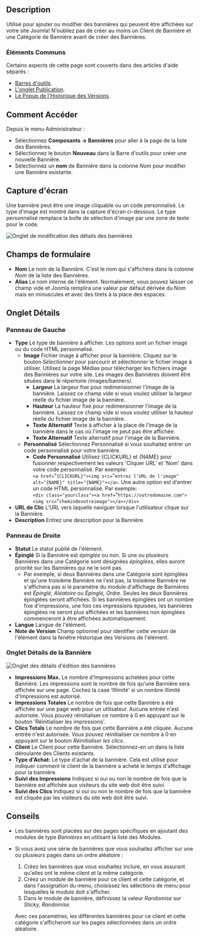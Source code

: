 <!-- Filename: Help4.x:Banners:_Edit  / Display title: Bannières : Modifier -->

## Description

Utilisé pour ajouter ou modifier des bannières qui peuvent être affichées sur votre site Joomla! N'oubliez pas de créer au moins un Client de Bannière et une Catégorie de Bannière avant de créer des Bannières.

### Éléments Communs

Certains aspects de cette page sont couverts dans des articles d'aide séparés :

* [Barres d'outils](jdocmanual?article=help/common-elements/toolbars).
* [L'onglet Publication](jdocmanual?article=help/common-elements/edit-publishing).
* [Le Popup de l'Historique des Versions](jdocmanual?article=help/common-elements/edit-version-history).

## Comment Accéder

Depuis le menu Administrateur :
- Sélectionnez **Composants → Bannières** pour aller à la page de la liste des Bannières.
- Sélectionnez le bouton **Nouveau** dans la Barre d'outils pour créer une nouvelle Bannière.
- Sélectionnez un **nom** de Bannière dans la colonne *Nom* pour modifier une Bannière existante.

## Capture d'écran

Une bannière peut être une image cliquable ou un code personnalisé. Le type d'image est
montré dans la capture d'écran ci-dessous. Le type personnalisé remplace la boîte de sélection
d'image par une zone de texte pour le code.

![Onglet de modification des détails des bannières](../../../fr/images/banners/banners-edit-details-tab.png)

## Champs de formulaire

- **Nom** Le nom de la Bannière. C'est le nom qui s'affichera dans la colonne *Nom* de la liste des Bannières.
- **Alias** Le nom interne de l'élément. Normalement, vous pouvez laisser ce champ vide et Joomla remplira une valeur par défaut dérivée du Nom mais en minuscules et avec des tirets à la place des espaces.

## Onglet Détails

### Panneau de Gauche

- **Type** Le type de bannière à afficher. Les options sont un fichier image ou
  du code HTML personnalisé.
  - **Image** Fichier image à afficher pour la bannière. Cliquez sur le bouton *Sélectionner*
    pour parcourir et sélectionner le fichier image à utiliser. Utilisez la page Médias
    pour télécharger les fichiers image des Bannières sur votre site. Les images des Bannières
    doivent être situées dans le répertoire /images/banners/.
    - **Largeur** La largeur fixe pour redimensionner l'image de la bannière. Laissez
      ce champ vide si vous voulez utiliser la largeur réelle du fichier image de la bannière.
    - **Hauteur** La hauteur fixe pour redimensionner l'image de la bannière. Laissez
      ce champ vide si vous voulez utiliser la hauteur réelle du fichier image de la bannière.
    - **Texte Alternatif** Texte à afficher à la place de l'image de la bannière
      dans le cas où l'image ne peut pas être affichée.
    - **Texte Alternatif** Texte alternatif pour l'image de la Bannière.
  - **Personnalisé** Sélectionnez Personnalisé si vous souhaitez entrer un code personnalisé pour
    votre bannière.
    - **Code Personnalisé** Utilisez {CLICKURL} et {NAME} pour fusionner respectivement les valeurs 'Cliquer URL'
      et 'Nom' dans votre code personnalisé. Par exemple:<br>
      `<a href=`&#34;`{CLICKURL}"><img src=`&#34;`entrez l'URL de l'image" alt="{NAME}" title="{NAME}"></a>`.
      Une autre option est d'entrer un code HTML personnalisé. Par exemple:<br>
      `<div class="yourclass"><a href=`&#34;`https://votredomaine.com"><img src=`&#34;`chemindevotreimage"></a></div>`
- **URL de Clic** L'URL vers laquelle naviguer lorsque l'utilisateur clique sur la
  Bannière.
- **Description** Entrez une description pour la Bannière.

### Panneau de Droite

- **Statut** Le statut publié de l'élément.
- **Épinglé** Si la Bannière est *épinglée* ou non. Si une
  ou plusieurs Bannières dans une Catégorie sont désignées *épinglées*, elles auront
  priorité sur les Bannières qui ne le sont pas.
    - Par exemple, si deux Bannières dans une Catégorie sont épinglées et qu'une troisième Bannière
    ne l'est pas, la troisième Bannière ne s'affichera pas si le paramètre du module d'affichage de Bannières est *Épinglé, Aléatoire* ou *Épinglé, Ordre*. Seules les deux Bannières épinglées seront affichées. Si les bannières épinglées ont un nombre fixe d'impressions, une fois ces impressions épuisées, les bannières épinglées ne seront plus affichées et les bannières non épinglées commenceront à être affichées automatiquement.
- **Langue** Langue de l'élément.
- **Note de Version** Champ optionnel pour identifier cette version de l'élément
  dans la fenêtre Historique des Versions de l'élément.

### Onglet Détails de la Bannière

![Onglet des détails d'édition des bannières](../../../fr/images/banners/banners-edit-banner-details-tab.png)

- **Impressions Max.** Le nombre d'Impressions achetées pour cette
  Bannière. Les impressions sont le nombre de fois qu'une Bannière sera affichée
  sur une page. Cochez la case 'Illimité' si un nombre illimité d'Impressions est autorisé.
- **Impressions Totales** Le nombre de fois que cette Bannière a été
  affichée sur une page web pour un utilisateur. Aucune entrée n'est autorisée. Vous pouvez réinitialiser
  ce nombre à 0 en appuyant sur le bouton 'Réinitialiser les impressions'.
- **Clics Totals** Le nombre de fois que cette Bannière a été cliquée. Aucune
  entrée n'est autorisée. Vous pouvez réinitialiser ce nombre à 0 en appuyant sur le
  bouton *Réinitialiser les clics*.
- **Client** Le Client pour cette Bannière. Sélectionnez-en un dans la liste déroulante
  des Clients existants.
- **Type d'Achat:** Le type d'achat de la bannière. Cela est utilisé pour
  indiquer comment le client de la bannière a acheté le temps d'affichage pour la
  bannière.
- **Suivi des Impressions** Indiquez si oui ou non le nombre de fois que la
  bannière est affichée aux visiteurs du site web doit être suivi.
- **Suivi des Clics** Indiquez si oui ou non le nombre de fois que la
  bannière est cliquée par les visiteurs du site web doit être suivi.

## Conseils

- Les bannières sont placées sur des pages spécifiques en ajoutant des modules de type *Bannières* en utilisant la liste des Modules.
- Si vous avez une série de bannières que vous souhaitez afficher sur une ou plusieurs pages dans un ordre aléatoire :
  1.  Créez les bannières que vous souhaitez inclure, en vous assurant qu'elles ont le même client et la même catégorie.
  2.  Créez un module de bannière pour ce client et cette catégorie, et dans l'assignation du menu, choisissez les sélections de menu pour lesquelles le module doit s'afficher.
  3.  Dans le module de bannière, définissez la valeur *Randomise* sur *Sticky, Randomise*.

  Avec ces paramètres, les différentes bannières pour ce client et cette catégorie s'afficheront sur les pages sélectionnées dans un ordre aléatoire.

